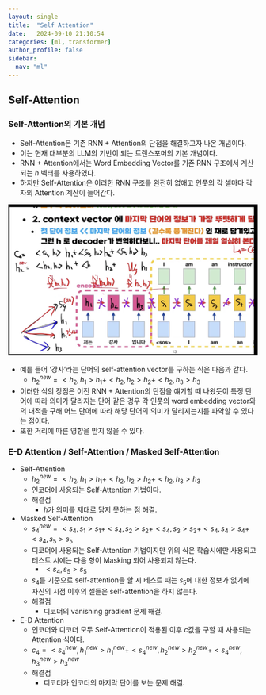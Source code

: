 ```yaml
---
layout: single
title:  "Self Attention"
date:   2024-09-10 21:10:54 
categories: [ml, transformer]
author_profile: false
sidebar:
  nav: "ml"
---
```


## Self-Attention

### Self-Attention의 기본 개념

- Self-Attention은 기존 RNN + Attention의 단점을 해결하고자 나온 개념이다.
- 이는 현재 대부분의 LLM의 기반이 되는 트랜스포머의 기본 개념이다.
- RNN + Attention에서는 Word Embedding Vector를 기존 RNN 구조에서 계산되는 $h$ 벡터를 사용하였다.
- 하지만 Self-Attention은 이러한 RNN 구조를 완전히 없애고 인풋의 각 셀마다 각자의 Attention 계산이 들어간다.

![image 14.png](/assets/images/transformer/image%2014.png)

- 예를 들어 ‘강사’라는 단어의 self-attention vector를 구하는 식은 다음과 같다.
    - $h^{new}_2 = <h_2,h_1>h_1+<h_2,h_2>h_2+<h_2,h_3>h_3$
- 이러한 식의 장점은 이전 RNN + Attention의 단점을 얘기할 때 나왔듯이 특정 단어에 따라 의미가 달라지는 단어 같은 경우 각 인풋의 word embedding vector와의 내적을 구해 어느 단어에 따라 해당 단어의 의미가 달리지는지를 파악할 수 있다는 점이다.
- 또한 거리에 따른 영향을 받지 않을 수 있다.

### E-D Attention / Self-Attention / Masked Self-Attention

- Self-Attention
    - $h^{new}_2 = <h_2,h_1>h_1+<h_2,h_2>h_2+<h_2,h_3>h_3$
    - 인코더에 사용되는 Self-Attention 기법이다.
    - 해결점
        - $h$가 의미를 제대로 담지 못하는 점 해결.
- Masked Self-Attention
    - $s^{new}_4 = <s_4,s_1>s_1+<s_4,s_2>s_2+<s_4,s_3>s_3+<s_4,s_4>s_4+<s_4,s_5>s_5$
    - 디코더에 사용되는 Self-Attention 기법이지만 위의 식은 학습시에만 사용되고 테스트 시에는 다음 항이 Masking 되어 사용되지 않는다.
        - $<s_4,s_5>s_5$
    - $s_4$를 기준으로 self-attention을 할 시 테스트 때는 $s_5$에 대한 정보가 없기에 자신의 시점 이후의 셀들은 self-attention을 하지 않는다.
    - 해결점
        - 디코더의 vanishing gradient 문제 해결.
- E-D Attention
    - 인코더와 디코더 모두 Self-Attention이 적용된 이후 $c$값을 구할 때 사용되는 Attention 식이다.
    - $c_4 = <s^{new}_4,h^{new}_1>h^{new}_1+<s^{new}_4,h^{new}_2>h^{new}_2+<s^{new}_4,h^{new}_3>h^{new}_3$
    - 해결점
        - 디코더가 인코더의 마지막 단어를 보는 문제 해결.